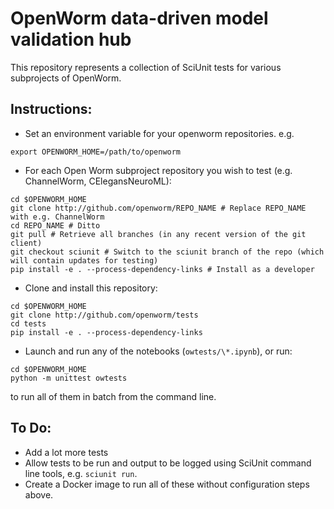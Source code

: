 # OpenWorm data-driven model validation hub

This repository represents a collection of SciUnit tests for various subprojects of OpenWorm.   

## Instructions:
- Set an environment variable for your openworm repositories. e.g. 
```
export OPENWORM_HOME=/path/to/openworm
```

- For each Open Worm subproject repository you wish to test (e.g. ChannelWorm, CElegansNeuroML):
```
cd $OPENWORM_HOME
git clone http://github.com/openworm/REPO_NAME # Replace REPO_NAME with e.g. ChannelWorm
cd REPO_NAME # Ditto
git pull # Retrieve all branches (in any recent version of the git client)
git checkout sciunit # Switch to the sciunit branch of the repo (which will contain updates for testing)
pip install -e . --process-dependency-links # Install as a developer
```

- Clone and install this repository: 
```
cd $OPENWORM_HOME
git clone http://github.com/openworm/tests
cd tests
pip install -e . --process-dependency-links
```

- Launch and run any of the notebooks (`owtests/\*.ipynb`), or run:
```
cd $OPENWORM_HOME
python -m unittest owtests
``` 
to run all of them in batch from the command line.  

## To Do:
- Add a lot more tests
- Allow tests to be run and output to be logged using SciUnit command line tools, e.g. `sciunit run`.  
- Create a Docker image to run all of these without configuration steps above.  
